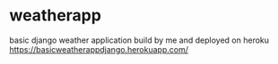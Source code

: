 # weatherapp
basic django weather application build by me and deployed on heroku 
https://basicweatherappdjango.herokuapp.com/
